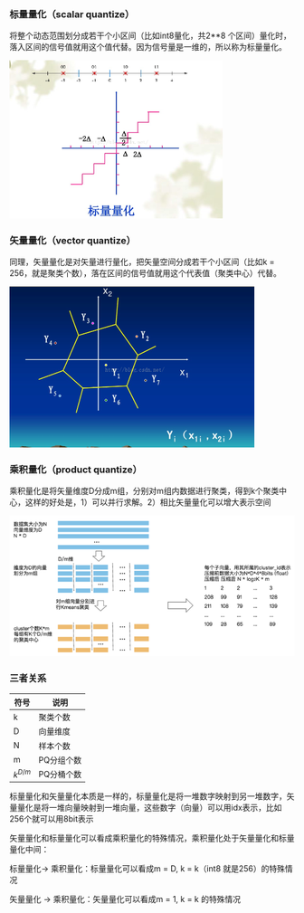 

### 标量量化（scalar quantize）

将整个动态范围划分成若干个小区间（比如int8量化，共2**8 个区间）量化时，落入区间的信号值就用这个值代替。因为信号量是一维的，所以称为标量量化。

<img src="../../material/Center.png" alt="img" style="zoom:50%;" />



### 矢量量化（vector quantize）

同理，矢量量化是对矢量进行量化，把矢量空间分成若干个小区间（比如k = 256，就是聚类个数），落在区间的信号值就用这个代表值（聚类中心）代替。

<img src="../../material/Center-20210308174433337.png" alt="img" style="zoom:50%;" />





### 乘积量化（product quantize）

乘积量化是将矢量维度D分成m组，分别对m组内数据进行聚类，得到k个聚类中心，这样的好处是，1）可以并行求解。2）相比矢量量化可以增大表示空间

![img](../../material/v2-93b823dacda40456c4fb884e8a91f378_720w.png)

### 三者关系

| 符号      | 说明       |
| --------- | ---------- |
| k         | 聚类个数   |
| D         | 向量维度   |
| N         | 样本个数   |
| m         | PQ分组个数 |
| $k^{D/m}$ | PQ分桶个数 |



标量量化和矢量量化本质是一样的，标量量化是将一堆数字映射到另一堆数字，矢量量化是将一堆向量映射到一堆向量，这些数字（向量）可以用idx表示，比如256个就可以用8bit表示

矢量量化和标量量化可以看成乘积量化的特殊情况，乘积量化处于矢量量化和标量量化中间：

标量量化-> 乘积量化：标量量化可以看成m = D, k = k（int8 就是256）的特殊情况

矢量量化 -> 乘积量化：矢量量化可以看成m = 1, k = k 的特殊情况

